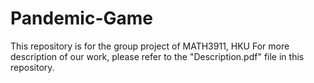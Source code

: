 # Pandemic-Game
This repository is for the group project of MATH3911, HKU
For more description of our work, please refer to the "Description.pdf" file in this repository.
